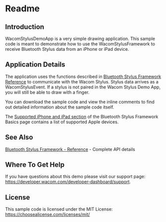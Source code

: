 # Readme

## Introduction
WacomStylusDemoApp is a very simple drawing application. This sample code is meant to demonstrate how to use the WacomStylusFramework to receive Bluetooth Stylus data from an iPhone or iPad device.

## Application Details
The application uses the functions described in [Bluetooth Stylus Framework Reference](https://developer-docs.wacom.com/mobile-stylus/docs/bsf-reference) to communicate with the Wacom Stylus. Stylus data arrives as a WacomStylusEvent. If a stylus is not paired in the Wacom Stylus Demo App, you will still be able to draw with a finger.

You can download the sample code and view the inline comments to find out detailed information about the sample code itself.

The [Supported iPhone and iPad section](https://developer-docs.wacom.com/mobile-stylus/docs/bsf-basics#supported-iphone-ipads) of the Bluetooth Stylus Framework Basics page contains a list of supported Apple devices.

## See Also
[Bluetooth Stylus Framework - Reference](https://developer-docs.wacom.com/mobile-stylus/docs/bsf-reference) - Complete API details

## Where To Get Help
If you have questions about this demo please visit our support page: https://developer.wacom.com/developer-dashboard/support. 

## License
This sample code is licensed under the MIT License: https://choosealicense.com/licenses/mit/